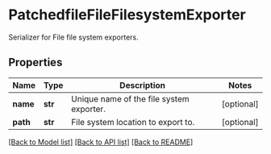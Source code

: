 # PatchedfileFileFilesystemExporter

Serializer for File file system exporters.
## Properties
Name | Type | Description | Notes
------------ | ------------- | ------------- | -------------
**name** | **str** | Unique name of the file system exporter. | [optional] 
**path** | **str** | File system location to export to. | [optional] 

[[Back to Model list]](../README.md#documentation-for-models) [[Back to API list]](../README.md#documentation-for-api-endpoints) [[Back to README]](../README.md)


